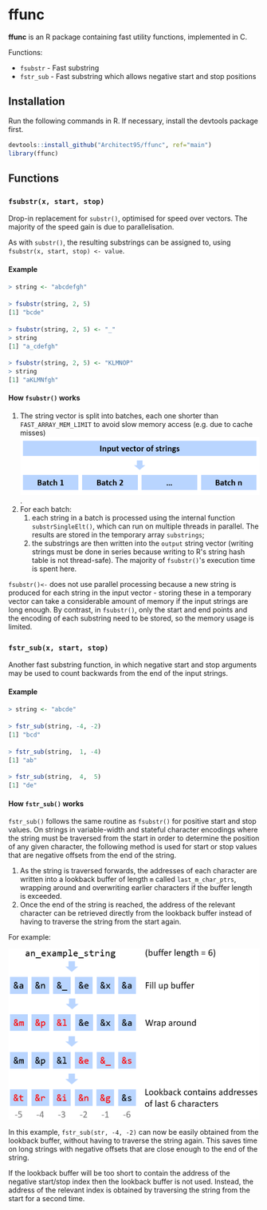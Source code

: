 # ffunc

**ffunc** is an R package containing fast utility functions, implemented in C.

Functions:
* `fsubstr` - Fast substring
* `fstr_sub` - Fast substring which allows negative start and stop positions

## Installation

Run the following commands in R. If necessary, install the devtools package first.
```R
devtools::install_github("Architect95/ffunc", ref="main")
library(ffunc)
```

## Functions

### `fsubstr(x, start, stop)`

Drop-in replacement for `substr()`, optimised for speed over vectors. The majority of the speed gain is due to parallelisation.

As with `substr()`, the resulting substrings can be assigned to, using `fsubstr(x, start, stop) <- value`.

#### Example

```R
> string <- "abcdefgh"

> fsubstr(string, 2, 5)
[1] "bcde"

> fsubstr(string, 2, 5) <- "_"
> string
[1] "a_cdefgh"

> fsubstr(string, 2, 5) <- "KLMNOP"
> string
[1] "aKLMNfgh"
```



#### How `fsubstr()` works

1. The string vector is split into batches, each one shorter than `FAST_ARRAY_MEM_LIMIT` to avoid slow memory access (e.g. due to cache misses)<br />
![fsubstr routine](docs/fsubstr.png "fsubstr routine").
2. For each batch:
    1. each string in a batch is processed using the internal function `substrSingleElt()`, which can run on multiple threads in parallel. The results are stored in the temporary array `substrings`;
    2. the substrings are then written into the `output` string vector (writing strings must be done in series because writing to R's string hash table is not thread-safe). The majority of `fsubstr()`'s execution time is spent here.

`fsubstr()<-` does not use parallel processing because a new string is produced for each string in the input vector - storing these in a temporary vector can take a considerable amount of memory if the input strings are long enough. By contrast, in `fsubstr()`, only the start and end points and the encoding of each substring need to be stored, so the memory usage is limited.



### `fstr_sub(x, start, stop)`

Another fast substring function, in which negative start and stop arguments may be used to count backwards from the end of the input strings.

#### Example

```R
> string <- "abcde"

> fstr_sub(string, -4, -2)
[1] "bcd"

> fstr_sub(string,  1, -4)
[1] "ab"

> fstr_sub(string,  4,  5)
[1] "de"
```


#### How `fstr_sub()` works

`fstr_sub()` follows the same routine as `fsubstr()` for positive start and stop values. On strings in variable-width and stateful character encodings where the string must be traversed from the start in order to determine the position of any given character, the following method is used for start or stop values that are negative offsets from the end of the string.
1. As the string is traversed forwards, the addresses of each character are written into a lookback buffer of length `m` called `last_m_char_ptrs`, wrapping around and overwriting earlier characters if the buffer length is exceeded.
2. Once the end of the string is reached, the address of the relevant character can be retrieved directly from the lookback buffer instead of having to traverse the string from the start again.

For example:

![fstr_sub routine](docs/fstr_sub.png "fstr_sub routine")

In this example, `fstr_sub(str, -4, -2)` can now be easily obtained from the lookback buffer, without having to traverse the string again. This saves time on long strings with negative offsets that are close enough to the end of the string.

If the lookback buffer will be too short to contain the address of the negative start/stop index then the lookback buffer is not used. Instead, the address of the relevant index is obtained by traversing the string from the start for a second time.